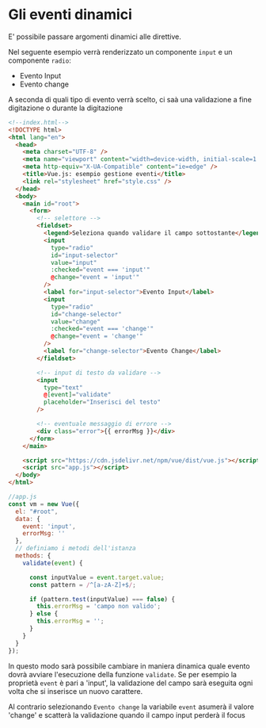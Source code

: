 # Gli eventi dinamici

E' possibile passare argomenti dinamici alle direttive.

Nel seguente esempio verrà renderizzato un componente  `input` e un componente `radio`:

- Evento Input
- Evento change

A seconda di quali tipo di evento verrà scelto, ci saà una validazione a fine digitazione o durante la digitazione

```html
<!--index.html-->
<!DOCTYPE html>
<html lang="en">
  <head>
    <meta charset="UTF-8" />
    <meta name="viewport" content="width=device-width, initial-scale=1.0" />
    <meta http-equiv="X-UA-Compatible" content="ie=edge" />
    <title>Vue.js: esempio gestione eventi</title>
    <link rel="stylesheet" href="style.css" />
  </head>
  <body>
    <main id="root">
      <form>
        <!-- selettore -->
        <fieldset>
          <legend>Seleziona quando validare il campo sottostante</legend>
          <input
            type="radio"
            id="input-selector"
            value="input"
            :checked="event === 'input'"
            @change="event = 'input'"
          />
          <label for="input-selector">Evento Input</label>
          <input
            type="radio"
            id="change-selector"
            value="change"
            :checked="event === 'change'"
            @change="event = 'change'"
          />
          <label for="change-selector">Evento Change</label>
        </fieldset>

        <!-- input di testo da validare -->
        <input
          type="text"
          @[event]="validate"
          placeholder="Inserisci del testo"
        />

        <!-- eventuale messaggio di errore -->
        <div class="error">{{ errorMsg }}</div>
      </form>
    </main>

    <script src="https://cdn.jsdelivr.net/npm/vue/dist/vue.js"></script>
    <script src="app.js"></script>
  </body>
</html>
```

```javascript
//app.js
const vm = new Vue({
  el: "#root",
  data: {
    event: 'input',
    errorMsg: ''
  },
  // definiamo i metodi dell'istanza
  methods: {
    validate(event) {

      const inputValue = event.target.value;
      const pattern = /^[a-zA-Z]+$/;

      if (pattern.test(inputValue) === false) {
        this.errorMsg = 'campo non valido';
      } else {
        this.errorMsg = '';
      }
    }
  }
});
```

In questo modo sarà possibile cambiare in maniera dinamica quale evento dovrà avviare l'esecuzione della funzione `validate`. Se per esempio la proprietà `event` è pari a 'input', la validazione del campo sarà eseguita ogni volta che si inserisce un nuovo carattere.

Al contrario selezionando `Evento change` la variabile `event` asumerà il valore 'change' e scatterà la validazione quando il campo input perderà il focus
